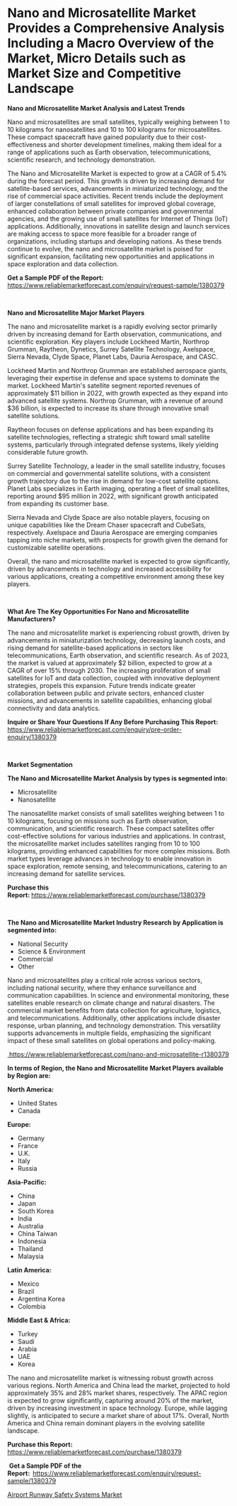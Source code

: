 <p><h1>Nano and Microsatellite Market Provides a Comprehensive Analysis Including a Macro Overview of the Market, Micro Details such as Market Size and Competitive Landscape</h1></p><p><strong>Nano and Microsatellite Market Analysis and Latest Trends</strong></p>
<p><p>Nano and microsatellites are small satellites, typically weighing between 1 to 10 kilograms for nanosatellites and 10 to 100 kilograms for microsatellites. These compact spacecraft have gained popularity due to their cost-effectiveness and shorter development timelines, making them ideal for a range of applications such as Earth observation, telecommunications, scientific research, and technology demonstration. </p><p>The Nano and Microsatellite Market is expected to grow at a CAGR of 5.4% during the forecast period. This growth is driven by increasing demand for satellite-based services, advancements in miniaturized technology, and the rise of commercial space activities. Recent trends include the deployment of larger constellations of small satellites for improved global coverage, enhanced collaboration between private companies and governmental agencies, and the growing use of small satellites for Internet of Things (IoT) applications. Additionally, innovations in satellite design and launch services are making access to space more feasible for a broader range of organizations, including startups and developing nations. As these trends continue to evolve, the nano and microsatellite market is poised for significant expansion, facilitating new opportunities and applications in space exploration and data collection.</p></p>
<p><strong>Get a Sample PDF of the Report:&nbsp;</strong> <a href="https://www.reliablemarketforecast.com/enquiry/request-sample/1380379?utm_campaign=1130&utm_medium=2&utm_source=Github&utm_content=ia&utm_term=24022025&utm_id=nano-and-microsatellite">https://www.reliablemarketforecast.com/enquiry/request-sample/1380379</a></p>
<p>&nbsp;</p>
<p><strong>Nano and Microsatellite Major Market Players</strong></p>
<p><p>The nano and microsatellite market is a rapidly evolving sector primarily driven by increasing demand for Earth observation, communications, and scientific exploration. Key players include Lockheed Martin, Northrop Grumman, Raytheon, Dynetics, Surrey Satellite Technology, Axelspace, Sierra Nevada, Clyde Space, Planet Labs, Dauria Aerospace, and CASC.</p><p>Lockheed Martin and Northrop Grumman are established aerospace giants, leveraging their expertise in defense and space systems to dominate the market. Lockheed Martin's satellite segment reported revenues of approximately $11 billion in 2022, with growth expected as they expand into advanced satellite systems. Northrop Grumman, with a revenue of around $36 billion, is expected to increase its share through innovative small satellite solutions.</p><p>Raytheon focuses on defense applications and has been expanding its satellite technologies, reflecting a strategic shift toward small satellite systems, particularly through integrated defense systems, likely yielding considerable future growth.</p><p>Surrey Satellite Technology, a leader in the small satellite industry, focuses on commercial and governmental satellite solutions, with a consistent growth trajectory due to the rise in demand for low-cost satellite options. Planet Labs specializes in Earth imaging, operating a fleet of small satellites, reporting around $95 million in 2022, with significant growth anticipated from expanding its customer base.</p><p>Sierra Nevada and Clyde Space are also notable players, focusing on unique capabilities like the Dream Chaser spacecraft and CubeSats, respectively. Axelspace and Dauria Aerospace are emerging companies tapping into niche markets, with prospects for growth given the demand for customizable satellite operations.</p><p>Overall, the nano and microsatellite market is expected to grow significantly, driven by advancements in technology and increased accessibility for various applications, creating a competitive environment among these key players.</p></p>
<p>&nbsp;</p>
<p><strong>What Are The Key Opportunities For Nano and Microsatellite Manufacturers?</strong></p>
<p><p>The nano and microsatellite market is experiencing robust growth, driven by advancements in miniaturization technology, decreasing launch costs, and rising demand for satellite-based applications in sectors like telecommunications, Earth observation, and scientific research. As of 2023, the market is valued at approximately $2 billion, expected to grow at a CAGR of over 15% through 2030. The increasing proliferation of small satellites for IoT and data collection, coupled with innovative deployment strategies, propels this expansion. Future trends indicate greater collaboration between public and private sectors, enhanced cluster missions, and advancements in satellite capabilities, enhancing global connectivity and data analytics.</p></p>
<p><strong>Inquire or Share Your Questions If Any Before Purchasing This Report:</strong> <a href="https://www.reliablemarketforecast.com/enquiry/pre-order-enquiry/1380379?utm_campaign=1130&utm_medium=2&utm_source=Github&utm_content=ia&utm_term=24022025&utm_id=nano-and-microsatellite">https://www.reliablemarketforecast.com/enquiry/pre-order-enquiry/1380379</a></p>
<p>&nbsp;</p>
<p><strong>Market Segmentation</strong></p>
<p><strong>The Nano and Microsatellite Market Analysis by types is segmented into:</strong></p>
<p><ul><li>Microsatellite</li><li>Nanosatellite</li></ul></p>
<p><p>The nanosatellite market consists of small satellites weighing between 1 to 10 kilograms, focusing on missions such as Earth observation, communication, and scientific research. These compact satellites offer cost-effective solutions for various industries and applications. In contrast, the microsatellite market includes satellites ranging from 10 to 100 kilograms, providing enhanced capabilities for more complex missions. Both market types leverage advances in technology to enable innovation in space exploration, remote sensing, and telecommunications, catering to an increasing demand for satellite services.</p></p>
<p><strong>Purchase this Report:&nbsp;</strong><a href="https://www.reliablemarketforecast.com/purchase/1380379?utm_campaign=1130&utm_medium=2&utm_source=Github&utm_content=ia&utm_term=24022025&utm_id=nano-and-microsatellite">https://www.reliablemarketforecast.com/purchase/1380379</a></p>
<p>&nbsp;</p>
<p><strong>The Nano and Microsatellite Market Industry Research by Application is segmented into:</strong></p>
<p><ul><li>National Security</li><li>Science & Environment</li><li>Commercial</li><li>Other</li></ul></p>
<p><p>Nano and microsatellites play a critical role across various sectors, including national security, where they enhance surveillance and communication capabilities. In science and environmental monitoring, these satellites enable research on climate change and natural disasters. The commercial market benefits from data collection for agriculture, logistics, and telecommunications. Additionally, other applications include disaster response, urban planning, and technology demonstration. This versatility supports advancements in multiple fields, emphasizing the significant impact of these small satellites on global operations and policy-making.</p></p>
<p><a href="https://www.reliablemarketforecast.com/nano-and-microsatellite-r1380379?utm_campaign=1130&utm_medium=2&utm_source=Github&utm_content=ia&utm_term=24022025&utm_id=nano-and-microsatellite">&nbsp;https://www.reliablemarketforecast.com/nano-and-microsatellite-r1380379</a></p>
<p><strong>In terms of Region, the Nano and Microsatellite Market Players available by Region are:</strong></p>
<p>
    <p> <strong> North America: </strong>
        <ul>
            <li>United States</li>
            <li>Canada</li>
        </ul>
        </p> 
    <p> <strong> Europe: </strong>
        <ul>
            <li>Germany</li>
            <li>France</li>
            <li>U.K.</li>
            <li>Italy</li>
            <li>Russia</li>
        </ul>
        </p> 
    <p> <strong> Asia-Pacific: </strong>
        <ul>
            <li>China</li>
            <li>Japan</li>
            <li>South Korea</li>
            <li>India</li>
            <li>Australia</li>
            <li>China Taiwan</li>
            <li>Indonesia</li>
            <li>Thailand</li>
            <li>Malaysia</li>
        </ul>
        </p> 
    <p> <strong> Latin America: </strong>
        <ul>
            <li>Mexico</li>
            <li>Brazil</li>
            <li>Argentina Korea</li>
            <li>Colombia</li>
        </ul>
        </p> 
    <p> <strong> Middle East & Africa: </strong>
        <ul>
            <li>Turkey</li>
            <li>Saudi</li>
            <li>Arabia</li>
            <li>UAE</li>
            <li>Korea</li>
        </ul>
    </p>
    </p>
<p><p>The nano and microsatellite market is witnessing robust growth across various regions. North America and China lead the market, projected to hold approximately 35% and 28% market shares, respectively. The APAC region is expected to grow significantly, capturing around 20% of the market, driven by increasing investment in space technology. Europe, while lagging slightly, is anticipated to secure a market share of about 17%. Overall, North America and China remain dominant players in the evolving satellite landscape.</p></p>
<p><strong>Purchase this Report: </strong><a href="https://www.reliablemarketforecast.com/purchase/1380379?utm_campaign=1130&utm_medium=2&utm_source=Github&utm_content=ia&utm_term=24022025&utm_id=nano-and-microsatellite">https://www.reliablemarketforecast.com/purchase/1380379</a></p>
<p>&nbsp;<strong>Get a Sample PDF of the Report:&nbsp;&nbsp;</strong><a href="https://www.reliablemarketforecast.com/enquiry/request-sample/1380379?utm_campaign=1130&utm_medium=2&utm_source=Github&utm_content=ia&utm_term=24022025&utm_id=nano-and-microsatellite">https://www.reliablemarketforecast.com/enquiry/request-sample/1380379</a></p>
<p><strong></strong></p>
<p><p><a href="https://github.com/RickHolmes3/Market-Research-Report-List-7/blob/main/airport-runway-safety-systems-market.md?utm_campaign=1130&utm_medium=2&utm_source=Github&utm_content=ia&utm_term=24022025&utm_id=nano-and-microsatellite">Airport Runway Safety Systems Market</a></p></p>